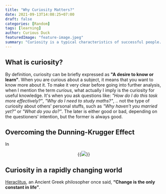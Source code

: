 ```yaml
---
title: "Why Curiosity Matters?"
date: 2021-09-13T14:08:25+07:00
draft: false
categories: [Random]
tags: [learning]
author: Curious Duck
featuredImage: "feature-image.jpeg"
summary: "Curiosity is a typical characteristics of successful people. Without being curious, we won't question, no answer is found, and we learn nothing. Let's discuss the utmost importance of it"
---
```


<!-- Outline:

- Statement: What is curiosity?, distinguish between being curious with knowledge and personal stuffs
- The important of curiosity in learning and an illustration with DKE
- Curiosity in a rapidly changing world -->

## What is curiosity?

By definition, curiosity can be briefly expressed as **"A desire to know or learn"**. When you are curious about a subject, it means that you want to know more about it. To make it very clear before going into further analysis, when I mention the term _curious_, what actually I imply is the curiosity for useful knowledge. It's when you ask questions like: _"How do I do this task more effectively?"_, _"Why do I need to study maths?"_, .. not the type of curiosity about others' personal stuffs, such as _"Why haven't you married yet?"_ or _"What do you do?"_. The later is either good or bad, depending on the questioners' intention, but the former is always good.

## Overcoming the Dunning-Krugger Effect

In



<center> {{<image src="DKE-large.png" src_s="DKE-small.png" caption="The Dunning-Krugger wiggle">}} </center>

## Curiosity in a rapidly changing world
<a href="https://en.wikipedia.org/wiki/Heraclitus">Heraclitus</a>, an Ancient Greek philosopher once said, **“Change is the only constant in life”**.
